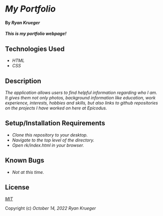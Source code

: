 # _My Portfolio_

#### By _**Ryan Krueger**_

#### _This is my portfolio webpage!_

## Technologies Used

* _HTML_
* _CSS_

## Description

_The application allows users to find helpful information regarding who I am. It gives them not only photos, background information like education, work experience, interests, hobbies and skills, but also links to github repositories on the projects I have worked on here at Epicodus._

## Setup/Installation Requirements

* _Clone this repository to your desktop._
* _Navigate to the top level of the directory._
* _Open rk/index.html in your browser._

## Known Bugs

* _Not at this time._

## License

_[MIT](https://choosealicense.com/licenses/mit/)_

Copyright (c) _October 14, 2022_ _Ryan Krueger_